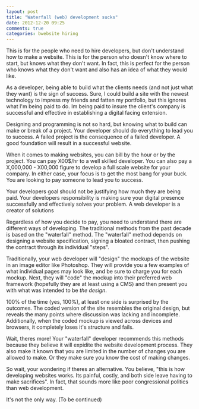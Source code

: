```yaml
---
layout: post
title: "Waterfall (web) development sucks"
date: 2012-12-20 09:25
comments: true
categories: bwebsite hiring
---
```

This is for the people who need to hire developers, but don't understand how to make a website. This is for the person who doesn't know where to start, but knows what they don't want. In fact, this is perfect for the person who knows what they don't want and also has an idea of what they would like.

As a developer, being able to build what the clients needs (and not just what they want) is the sign of success. Sure, I could build a site with the newest technology to impress my friends and fatten my portfolio, but this ignores what I'm being paid to do. Im being paid to insure the client's company is successful and effective in establishing a digital facing extension.

Designing and programming is not so hard, but knowing what to build can  make or break of a project. Your developer should do everything to lead you to success. A failed project is the consequence of a failed developer. A good foundation will result in a successful website.  

When it comes to making websites, you can bill by the hour or by the project. You can pay X00$/hr to a well skilled developer. You can also pay a X,000,000 - X00,000 figure to develop a full scale website for your company. In either case, your focus is to get the most bang for your buck. You are looking to pay someone to lead you to success.

Your developers goal should not be justifying how much they are being paid. Your developers responsibility is making sure your digital presence successfully and effectively solves your problem. A web developer is a creator of solutions

Regardless of how you decide to pay, you need to understand there are different ways of developing. The traditional methods from the past decade is based on the "waterfall" method. The "waterfall" method depends on designing a website specification, signing a bloated contract, then pushing the contract through its individual "steps". 

Traditionally, your web developer will "design" the mockups of the website in an image editor like Photoshop. They will provide you a few examples of what individual pages may look like, and be sure to charge you for each mockup. Next, they will "code" the mockup into their preferred web framework (hopefully they are at least using a CMS) and then present you with what was intended to be *the design*.

100% of the time (yes, 100%), at least one side is surprised by the outcomes. The coded version of the site resembles the original design, but reveals the many points where discussion was lacking and incomplete. Additionally, when the coded mockup is viewed across devices and browsers, it completely loses it's structure and fails.

Wait, theres more! Your "waterfall" developer recommends this methods because they believe it will expidite the website development process. They also make it known that you are limited in the number of changes you are allowed to make. Or they make sure you know the cost of making changes. 

So wait, your wondering if theres an alternative. You believe, "this is how developing websites works. Its painful, costly, and both side leave having to make sacrifices". In fact, that sounds more like poor congressional politics than web development.

It's not the only way. (To be continued)

